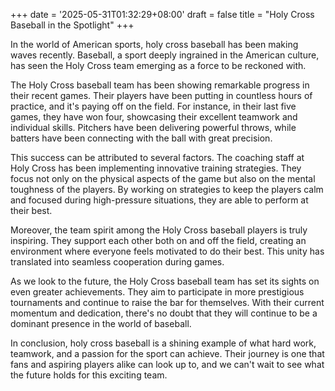 +++
date = '2025-05-31T01:32:29+08:00'
draft = false
title = "Holy Cross Baseball in the Spotlight"
+++

In the world of American sports, holy cross baseball has been making waves recently. Baseball, a sport deeply ingrained in the American culture, has seen the Holy Cross team emerging as a force to be reckoned with. 

The Holy Cross baseball team has been showing remarkable progress in their recent games. Their players have been putting in countless hours of practice, and it's paying off on the field. For instance, in their last five games, they have won four, showcasing their excellent teamwork and individual skills. Pitchers have been delivering powerful throws, while batters have been connecting with the ball with great precision. 

This success can be attributed to several factors. The coaching staff at Holy Cross has been implementing innovative training strategies. They focus not only on the physical aspects of the game but also on the mental toughness of the players. By working on strategies to keep the players calm and focused during high-pressure situations, they are able to perform at their best. 

Moreover, the team spirit among the Holy Cross baseball players is truly inspiring. They support each other both on and off the field, creating an environment where everyone feels motivated to do their best. This unity has translated into seamless cooperation during games. 

As we look to the future, the Holy Cross baseball team has set its sights on even greater achievements. They aim to participate in more prestigious tournaments and continue to raise the bar for themselves. With their current momentum and dedication, there's no doubt that they will continue to be a dominant presence in the world of baseball. 

In conclusion, holy cross baseball is a shining example of what hard work, teamwork, and a passion for the sport can achieve. Their journey is one that fans and aspiring players alike can look up to, and we can't wait to see what the future holds for this exciting team.